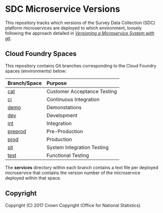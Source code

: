 # SDC Microservice Versions
This repository tracks which versions of the Survey Data Collection (SDC) platform microservices are deployed to which environment, loosely following the approach detailed in [_Versioning a Microservice System with git_](https://opencredo.com/versioning-a-microservice-system-with-git/).

## Cloud Foundry Spaces
This repository contains Git branches corresponding to the Cloud Foundry spaces (environments) below:

| Branch/Space                                                               | Purpose                     |
| :------------------------------------------------------------------------- | :-------------------------- |
| [cat](https://github.com/ONSdigital/sdc-service-versions/tree/cat)         | Customer Acceptance Testing |
| [ci](https://github.com/ONSdigital/sdc-service-versions/tree/ci)           | Continuous Integration      |
| [demo](https://github.com/ONSdigital/sdc-service-versions/tree/demo)       | Demonstations               |
| [dev](https://github.com/ONSdigital/sdc-service-versions/tree/dev)         | Development                 |
| [int](https://github.com/ONSdigital/sdc-service-versions/tree/int)         | Integration                 |
| [preprod](https://github.com/ONSdigital/sdc-service-versions/tree/preprod) | Pre-Production              |
| [prod](https://github.com/ONSdigital/sdc-service-versions/tree/prod)       | Production                  |
| [sit](https://github.com/ONSdigital/sdc-service-versions/tree/sit)         | System Integration Testing  |
| [test](https://github.com/ONSdigital/sdc-service-versions/tree/test)       | Functional Testing          |

The **services** directory within each branch contains a text file per deployed microservice that contains the version number of the microservice deployed within that space.

## Copyright
Copyright (C) 2017 Crown Copyright (Office for National Statistics)
